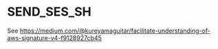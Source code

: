 # SEND_SES_SH
See https://medium.com/@kureyamaguitar/facilitate-understanding-of-aws-signature-v4-f9128927cb45
